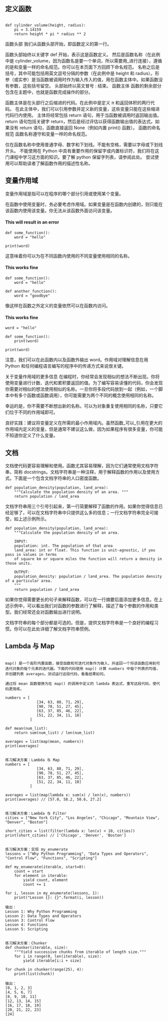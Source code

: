## 定义函数
```

def cylinder_volume(height, radius):
    pi = 3.14159
    return height * pi * radius ** 2

```
函数头部
我们从函数头部开始，即函数定义的第一行。

函数头部始终以关键字 def 开始，表示这是函数定义。
然后是函数名称（在此例中是 cylinder_volume，因为函数名是要一个单词，所以需要用_进行连接），遵循的是和变量一样的命名规范。你可以在本页面下方回顾下命名规范。
名称之后是括号，其中可能包括用英文逗号分隔的参数（在此例中是 height 和 radius）。形参（或实参）是当函数被调用时作为输入传入的值，用在函数主体中。如果函数没有参数，这些括号留空。
头部始终以英文冒号 : 结束。
函数主体
函数的剩余部分包含在主题中，也就是函数完成操作的部分。

函数主体是在头部行之后缩进的代码。在此例中是定义 π 和返回体积的两行代码。
在此主体中，我们可以引用参数并定义新的变量，这些变量只能在这些缩进代码行内使用。
主体将经常包括 return 语句，用于当函数被调用时返回输出值。return 语句包括关键字 return，然后是经过评估以获得函数输出值的表达式。如果没有 return 语句，函数直接返回 None（例如内置 print() 函数）。
函数的命名规范
函数名称遵守和变量一样的命名规范。

仅在函数名称中使用普通字母、数字和下划线。不能有空格，需要以字母或下划线开头。
不能使用在 Python 中具有重要作用的保留字或内置标识符，我们将在这门课程中学习这方面的知识。要了解 python 保留字列表，请参阅此处。
尝试使用可以帮助读者了解函数作用的描述性名称。
## 变量作用域
变量作用域是指可以在程序的哪个部分引用或使用某个变量。

在函数中使用变量时，务必要考虑作用域。如果变量是在函数内创建的，则只能在该函数内使用该变量。你无法从该函数外面访问该变量。

#### This will result in an error
```
def some_function():
    word = "hello"

print(word)
```
这意味着你可以为在不同函数内使用的不同变量使用相同的名称。

#### This works fine
```
def some_function():
    word = "hello"

def another_function():
    word = "goodbye"
```
像这样在函数之外定义的变量依然可以在函数内访问。

#### This works fine
```
word = "hello"

def some_function():
    print(word)

print(word)
```
注意，我们可以在此函数内以及函数外输出 word。作用域对理解信息在用 Python 和任何编程语言编写的程序中的传递方式来说很关键。

关于变量作用域的更多信息
在编程时，你经常会发现相似的想法不断出现。你将使用变量进行计数、迭代和累积要返回的值。为了编写容易读懂的代码，你会发现你需要对相似的想法使用相似的名称。一旦你将多段代码放到一起（例如，一个脚本中有多个函数或函数调用），你可能需要为两个不同的概念使用相同的名称。

幸运的是，你不需要不断想出新的名称。可以为对象重复使用相同的名称，只要它们位于不同的作用域即可。

良好实践：建议将变量定义在所需的最小作用域内。虽然函数_可以_引用在更大的作用域内定义的变量，但是通常不建议这么做，因为如果程序有很多变量，你可能不知道你定义了什么变量。

## 文档
文档使代码更容易理解和使用。函数尤其容易理解，因为它们通常使用文档字符串，简称 docstrings。文档字符串是一种注释，用于解释函数的作用以及使用方式。下面是一个包含文档字符串的人口密度函数。
```
def population_density(population, land_area):
    """Calculate the population density of an area. """
    return population / land_area
 ```

文档字符串用三个引号引起来，第一行简要解释了函数的作用。如果你觉得信息已经足够了，可以在文档字符串中只提供这么多的信息；一行文档字符串完全可接受，如上述示例所示。

```
def population_density(population, land_area):
    """Calculate the population density of an area.

    INPUT:
    population: int. The population of that area
    land_area: int or float. This function is unit-agnostic, if you pass in values in terms
    of square km or square miles the function will return a density in those units.

    OUTPUT: 
    population_density: population / land_area. The population density of a particular area.
    """
    return population / land_area
```
如果你觉得需要更长的句子来解释函数，可以在一行摘要后面添加更多信息。在上述示例中，可以看出我们对函数的参数进行了解释，描述了每个参数的作用和类型。我们经常还会对函数输出进行说明。

文档字符串的每个部分都是可选的。但是，提供文档字符串是一个良好的编程习惯。你可以在此处详细了解文档字符串惯例。

## Lambda 与 Map

```

map() 是一个高阶内置函数，接受函数和可迭代对象作为输入，并返回一个将该函数应用到可迭代对象的每个元素的迭代器。下面的代码使用 map() 计算 numbers 中每个列表的均值，并创建列表 averages。测试运行这段代码，看看结果如何。

通过将 mean 函数替换为在 map() 的调用中定义的 lambda 表达式，重写这段代码，使代码更简练。

numbers = [
              [34, 63, 88, 71, 29],
              [90, 78, 51, 27, 45],
              [63, 37, 85, 46, 22],
              [51, 22, 34, 11, 18]
           ]

def mean(num_list):
    return sum(num_list) / len(num_list)

averages = list(map(mean, numbers))
print(averages)


练习解决方案：Lambda 与 Map
numbers = [
              [34, 63, 88, 71, 29],
              [90, 78, 51, 27, 45],
              [63, 37, 85, 46, 22],
              [51, 22, 34, 11, 18]
           ]

averages = list(map(lambda x: sum(x) / len(x), numbers))
print(averages) // [57.0, 58.2, 50.6, 27.2]


练习解决方案：Lambda 与 Filter
cities = ["New York City", "Los Angeles", "Chicago", "Mountain View", "Denver", "Boston"]

short_cities = list(filter(lambda x: len(x) < 10, cities))
print(short_cities) // ['Chicago', 'Denver', 'Boston']


练习解决方案：实现 my_enumerate
lessons = ["Why Python Programming", "Data Types and Operators", "Control Flow", "Functions", "Scripting"]

def my_enumerate(iterable, start=0):
    count = start
    for element in iterable:
        yield count, element
        count += 1

for i, lesson in my_enumerate(lessons, 1):
    print("Lesson {}: {}".format(i, lesson))

输出：   
Lesson 1: Why Python Programming
Lesson 2: Data Types and Operators
Lesson 3: Control Flow
Lesson 4: Functions
Lesson 5: Scripting


练习解决方案：Chunker
def chunker(iterable, size):
    """Yield successive chunks from iterable of length size."""
    for i in range(0, len(iterable), size):
        yield iterable[i:i + size]

for chunk in chunker(range(25), 4):
    print(list(chunk))

输出：
[0, 1, 2, 3]
[4, 5, 6, 7]
[8, 9, 10, 11]
[12, 13, 14, 15]
[16, 17, 18, 19]
[20, 21, 22, 23]
[24]
```













